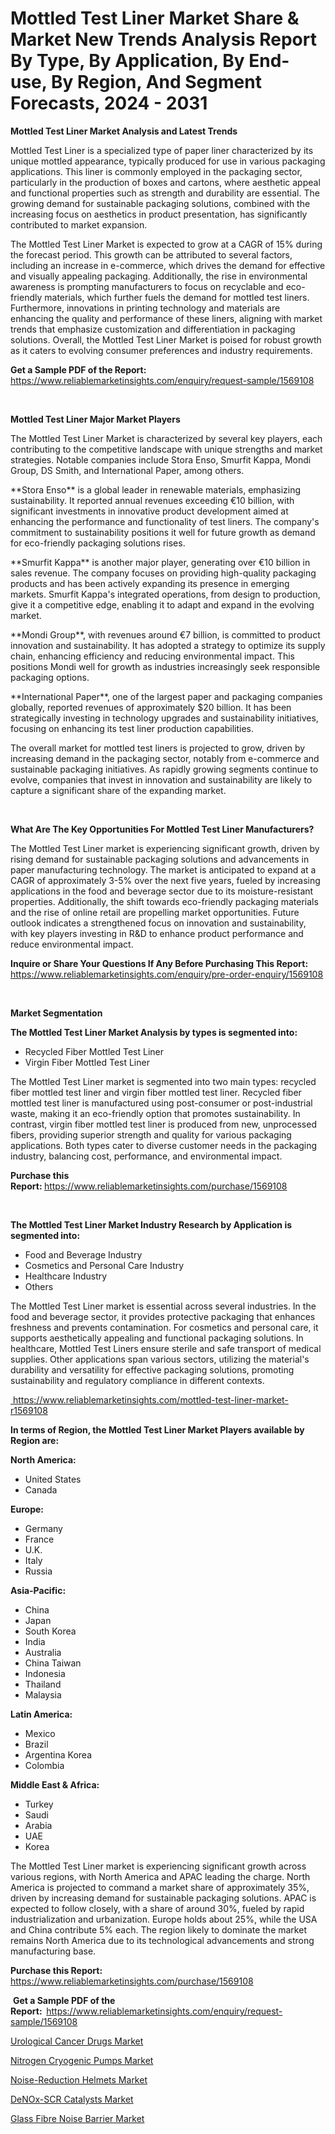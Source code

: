 <p><h1>Mottled Test Liner Market Share & Market New Trends Analysis Report By Type, By Application, By End-use, By Region, And Segment Forecasts, 2024 - 2031</h1></p><p><strong>Mottled Test Liner Market Analysis and Latest Trends</strong></p>
<p><p>Mottled Test Liner is a specialized type of paper liner characterized by its unique mottled appearance, typically produced for use in various packaging applications. This liner is commonly employed in the packaging sector, particularly in the production of boxes and cartons, where aesthetic appeal and functional properties such as strength and durability are essential. The growing demand for sustainable packaging solutions, combined with the increasing focus on aesthetics in product presentation, has significantly contributed to market expansion.</p><p>The Mottled Test Liner Market is expected to grow at a CAGR of 15% during the forecast period. This growth can be attributed to several factors, including an increase in e-commerce, which drives the demand for effective and visually appealing packaging. Additionally, the rise in environmental awareness is prompting manufacturers to focus on recyclable and eco-friendly materials, which further fuels the demand for mottled test liners. Furthermore, innovations in printing technology and materials are enhancing the quality and performance of these liners, aligning with market trends that emphasize customization and differentiation in packaging solutions. Overall, the Mottled Test Liner Market is poised for robust growth as it caters to evolving consumer preferences and industry requirements.</p></p>
<p><strong>Get a Sample PDF of the Report:&nbsp;</strong> <a href="https://www.reliablemarketinsights.com/enquiry/request-sample/1569108?utm_campaign=1575&utm_medium=2&utm_source=Github&utm_content=ia&utm_term=14102024&utm_id=mottled-test-liner">https://www.reliablemarketinsights.com/enquiry/request-sample/1569108</a></p>
<p>&nbsp;</p>
<p><strong>Mottled Test Liner Major Market Players</strong></p>
<p><p>The Mottled Test Liner Market is characterized by several key players, each contributing to the competitive landscape with unique strengths and market strategies. Notable companies include Stora Enso, Smurfit Kappa, Mondi Group, DS Smith, and International Paper, among others.</p><p>**Stora Enso** is a global leader in renewable materials, emphasizing sustainability. It reported annual revenues exceeding €10 billion, with significant investments in innovative product development aimed at enhancing the performance and functionality of test liners. The company's commitment to sustainability positions it well for future growth as demand for eco-friendly packaging solutions rises.</p><p>**Smurfit Kappa** is another major player, generating over €10 billion in sales revenue. The company focuses on providing high-quality packaging products and has been actively expanding its presence in emerging markets. Smurfit Kappa's integrated operations, from design to production, give it a competitive edge, enabling it to adapt and expand in the evolving market.</p><p>**Mondi Group**, with revenues around €7 billion, is committed to product innovation and sustainability. It has adopted a strategy to optimize its supply chain, enhancing efficiency and reducing environmental impact. This positions Mondi well for growth as industries increasingly seek responsible packaging options.</p><p>**International Paper**, one of the largest paper and packaging companies globally, reported revenues of approximately $20 billion. It has been strategically investing in technology upgrades and sustainability initiatives, focusing on enhancing its test liner production capabilities.</p><p>The overall market for mottled test liners is projected to grow, driven by increasing demand in the packaging sector, notably from e-commerce and sustainable packaging initiatives. As rapidly growing segments continue to evolve, companies that invest in innovation and sustainability are likely to capture a significant share of the expanding market.</p></p>
<p>&nbsp;</p>
<p><strong>What Are The Key Opportunities For Mottled Test Liner Manufacturers?</strong></p>
<p><p>The Mottled Test Liner market is experiencing significant growth, driven by rising demand for sustainable packaging solutions and advancements in paper manufacturing technology. The market is anticipated to expand at a CAGR of approximately 3-5% over the next five years, fueled by increasing applications in the food and beverage sector due to its moisture-resistant properties. Additionally, the shift towards eco-friendly packaging materials and the rise of online retail are propelling market opportunities. Future outlook indicates a strengthened focus on innovation and sustainability, with key players investing in R&D to enhance product performance and reduce environmental impact.</p></p>
<p><strong>Inquire or Share Your Questions If Any Before Purchasing This Report:</strong> <a href="https://www.reliablemarketinsights.com/enquiry/pre-order-enquiry/1569108?utm_campaign=1575&utm_medium=2&utm_source=Github&utm_content=ia&utm_term=14102024&utm_id=mottled-test-liner">https://www.reliablemarketinsights.com/enquiry/pre-order-enquiry/1569108</a></p>
<p>&nbsp;</p>
<p><strong>Market Segmentation</strong></p>
<p><strong>The Mottled Test Liner Market Analysis by types is segmented into:</strong></p>
<p><ul><li>Recycled Fiber Mottled Test Liner</li><li>Virgin Fiber Mottled Test Liner</li></ul></p>
<p><p>The Mottled Test Liner market is segmented into two main types: recycled fiber mottled test liner and virgin fiber mottled test liner. Recycled fiber mottled test liner is manufactured using post-consumer or post-industrial waste, making it an eco-friendly option that promotes sustainability. In contrast, virgin fiber mottled test liner is produced from new, unprocessed fibers, providing superior strength and quality for various packaging applications. Both types cater to diverse customer needs in the packaging industry, balancing cost, performance, and environmental impact.</p></p>
<p><strong>Purchase this Report:&nbsp;</strong><a href="https://www.reliablemarketinsights.com/purchase/1569108?utm_campaign=1575&utm_medium=2&utm_source=Github&utm_content=ia&utm_term=14102024&utm_id=mottled-test-liner">https://www.reliablemarketinsights.com/purchase/1569108</a></p>
<p>&nbsp;</p>
<p><strong>The Mottled Test Liner Market Industry Research by Application is segmented into:</strong></p>
<p><ul><li>Food and Beverage Industry</li><li>Cosmetics and Personal Care Industry</li><li>Healthcare Industry</li><li>Others</li></ul></p>
<p><p>The Mottled Test Liner market is essential across several industries. In the food and beverage sector, it provides protective packaging that enhances freshness and prevents contamination. For cosmetics and personal care, it supports aesthetically appealing and functional packaging solutions. In healthcare, Mottled Test Liners ensure sterile and safe transport of medical supplies. Other applications span various sectors, utilizing the material's durability and versatility for effective packaging solutions, promoting sustainability and regulatory compliance in different contexts.</p></p>
<p><a href="https://www.reliablemarketinsights.com/mottled-test-liner-market-r1569108?utm_campaign=1575&utm_medium=2&utm_source=Github&utm_content=ia&utm_term=14102024&utm_id=mottled-test-liner">&nbsp;https://www.reliablemarketinsights.com/mottled-test-liner-market-r1569108</a></p>
<p><strong>In terms of Region, the Mottled Test Liner Market Players available by Region are:</strong></p>
<p>
    <p> <strong> North America: </strong>
        <ul>
            <li>United States</li>
            <li>Canada</li>
        </ul>
        </p> 
    <p> <strong> Europe: </strong>
        <ul>
            <li>Germany</li>
            <li>France</li>
            <li>U.K.</li>
            <li>Italy</li>
            <li>Russia</li>
        </ul>
        </p> 
    <p> <strong> Asia-Pacific: </strong>
        <ul>
            <li>China</li>
            <li>Japan</li>
            <li>South Korea</li>
            <li>India</li>
            <li>Australia</li>
            <li>China Taiwan</li>
            <li>Indonesia</li>
            <li>Thailand</li>
            <li>Malaysia</li>
        </ul>
        </p> 
    <p> <strong> Latin America: </strong>
        <ul>
            <li>Mexico</li>
            <li>Brazil</li>
            <li>Argentina Korea</li>
            <li>Colombia</li>
        </ul>
        </p> 
    <p> <strong> Middle East & Africa: </strong>
        <ul>
            <li>Turkey</li>
            <li>Saudi</li>
            <li>Arabia</li>
            <li>UAE</li>
            <li>Korea</li>
        </ul>
    </p>
    </p>
<p><p>The Mottled Test Liner market is experiencing significant growth across various regions, with North America and APAC leading the charge. North America is projected to command a market share of approximately 35%, driven by increasing demand for sustainable packaging solutions. APAC is expected to follow closely, with a share of around 30%, fueled by rapid industrialization and urbanization. Europe holds about 25%, while the USA and China contribute 5% each. The region likely to dominate the market remains North America due to its technological advancements and strong manufacturing base.</p></p>
<p><strong>Purchase this Report: </strong><a href="https://www.reliablemarketinsights.com/purchase/1569108?utm_campaign=1575&utm_medium=2&utm_source=Github&utm_content=ia&utm_term=14102024&utm_id=mottled-test-liner">https://www.reliablemarketinsights.com/purchase/1569108</a></p>
<p>&nbsp;<strong>Get a Sample PDF of the Report:&nbsp;&nbsp;</strong><a href="https://www.reliablemarketinsights.com/enquiry/request-sample/1569108?utm_campaign=1575&utm_medium=2&utm_source=Github&utm_content=ia&utm_term=14102024&utm_id=mottled-test-liner">https://www.reliablemarketinsights.com/enquiry/request-sample/1569108</a></p>
<p><strong></strong></p>
<p><p><a href="https://www.linkedin.com/pulse/urological-cancer-drugs-market-navigating-challenges-h1ytc?trk=public_post_embed_feed-article-content&utm_campaign=1575&utm_medium=2&utm_source=Github&utm_content=ia&utm_term=14102024&utm_id=mottled-test-liner">Urological Cancer Drugs Market</a></p><p><a href="https://www.linkedin.com/pulse/nitrogen-cryogenic-pumps-value-chain-analysis-from-raw-j3djc?trk=public_post_embed_feed-article-content&utm_campaign=1575&utm_medium=2&utm_source=Github&utm_content=ia&utm_term=14102024&utm_id=mottled-test-liner">Nitrogen Cryogenic Pumps Market</a></p><p><a href="https://www.linkedin.com/pulse/noise-reduction-helmets-market-evolution-future-outlook-unssc?trk=public_post_embed_feed-article-content&utm_campaign=1575&utm_medium=2&utm_source=Github&utm_content=ia&utm_term=14102024&utm_id=mottled-test-liner">Noise-Reduction Helmets Market</a></p><p><a href="https://www.linkedin.com/pulse/denox-scr-catalysts-market-outlook-forecast-from-2024-2031-lijkc?trk=public_post_embed_feed-article-content&utm_campaign=1575&utm_medium=2&utm_source=Github&utm_content=ia&utm_term=14102024&utm_id=mottled-test-liner">DeNOx-SCR Catalysts Market</a></p><p><a href="https://www.linkedin.com/pulse/glass-fibre-noise-barrier-market-opportunities-emerging-global-9lnec?trk=public_post_embed_feed-article-content&utm_campaign=1575&utm_medium=2&utm_source=Github&utm_content=ia&utm_term=14102024&utm_id=mottled-test-liner">Glass Fibre Noise Barrier Market</a></p></p>